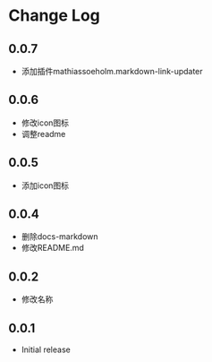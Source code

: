 # Change Log

## 0.0.7

- 添加插件mathiassoeholm.markdown-link-updater

## 0.0.6

- 修改icon图标
- 调整readme

## 0.0.5 

- 添加icon图标

## 0.0.4

- 删除docs-markdown
- 修改README.md
## 0.0.2

- 修改名称

## 0.0.1

- Initial release
